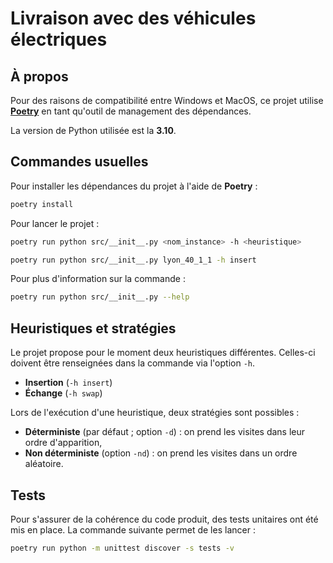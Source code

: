 # Livraison avec des véhicules électriques

## À propos

Pour des raisons de compatibilité entre Windows et MacOS, ce projet utilise **[Poetry](https://python-poetry.org/docs)** en tant qu'outil de management des dépendances.

La version de Python utilisée est la **3.10**.

## Commandes usuelles

Pour installer les dépendances du projet à l'aide de **Poetry** :
```sh
poetry install
```
Pour lancer le projet :
```sh
poetry run python src/__init__.py <nom_instance> -h <heuristique>

poetry run python src/__init__.py lyon_40_1_1 -h insert
```

Pour plus d'information sur la commande :
```sh
poetry run python src/__init__.py --help
```

## Heuristiques et stratégies

Le projet propose pour le moment deux heuristiques différentes.
Celles-ci doivent être renseignées dans la commande via l'option `-h`.

- **Insertion** (`-h insert`)
- **Échange** (`-h swap`)

Lors de l'exécution d'une heuristique, deux stratégies sont possibles :

- **Déterministe** (par défaut ; option `-d`) : on prend les visites dans leur ordre d'apparition,
- **Non déterministe** (option `-nd`) : on prend les visites dans un ordre aléatoire.

## Tests

Pour s'assurer de la cohérence du code produit, des tests unitaires ont été mis en place.
La commande suivante permet de les lancer :
```sh
poetry run python -m unittest discover -s tests -v
```